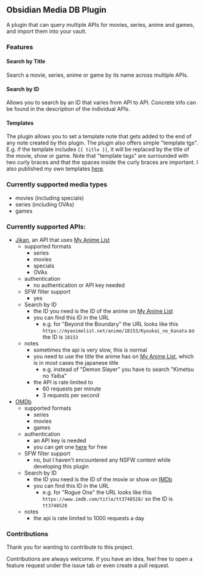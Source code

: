 ## Obsidian Media DB Plugin

A plugin that can query multiple APIs for movies, series, anime and games, and import them into your vault.

### Features
#### Search by Title
Search a movie, series, anime or game by its name across multiple APIs.

#### Search by ID
Allows you to search by an ID that varies from API to API. Concrete info can be found in the description of the individual APIs.

#### Templates
The plugin allows you to set a template note that gets added to the end of any note created by this plugin.
The plugin also offers simple "template tgs". E.g. if the template includes `{{ title }}`, it will be replaced by the title of the movie, show or game.
Note that "template tags" are surrounded with two curly braces and that the spaces inside the curly braces are important.
I also published my own templates [here](https://github.com/mProjectsCode/obsidian-media-db-templates).

### Currently supported media types
- movies (including specials)
- series (including OVAs)
- games

### Currently supported APIs:
- [Jikan](https://jikan.moe/), an API that uses [My Anime List](https://myanimelist.net)
  - supported formats
    - series
    - movies
    - specials
    - OVAs
  - authentication
    - no authentication or API key needed
  - SFW filter support
    - yes
  - Search by ID
    - the ID you need is the ID of the anime on [My Anime List](https://myanimelist.net)
    - you can find this ID in the URL
      - e.g. for "Beyond the Boundary" the URL looks like this `https://myanimelist.net/anime/18153/Kyoukai_no_Kanata` so the ID is `18153`
  - notes
    - sometimes the api is very slow, this is normal
    - you need to use the title the anime has on [My Anime List](https://myanimelist.net), which is in most cases the japanese title
      - e.g. instead of "Demon Slayer" you have to search "Kimetsu no Yaiba"
    - the API is rate limited to
      - 60 requests per minute
      - 3 requests per second
- [OMDb](https://www.omdbapi.com/)
  - supported formats
    - series
    - movies
    - games
  - authentication
    - an API key is needed
    - you can get one [here](https://www.omdbapi.com/apikey.aspx) for free
  - SFW filter support
    - no, but I haven't encountered any NSFW content while developing this plugin
  - Search by ID
    - the ID you need is the ID of the movie or show on [IMDb](https://www.imdb.com)
    - you can find this ID in the URL
      - e.g. for "Rogue One" the URL looks like this `https://www.imdb.com/title/tt3748528/` so the ID is `tt3748528`
  - notes
    - the api is rate limited to 1000 requests a day
    
### Contributions
Thank you for wanting to contribute to this project. 

Contributions are always welcome. If you have an idea, feel free to open a feature request under the issue tab or even create a pull request.

